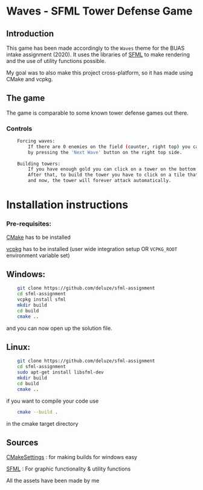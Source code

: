 # Waves - SFML Tower Defense Game

## Introduction

This game has been made accordingly to the `Waves` theme for the BUAS intake assignment (2020).
It uses the libraries of [SFML](https://github.com/SFML/SFML) to make rendering and the use of utility functions possible.

My goal was to also make this project cross-platform, so it has made using CMake and vcpkg.

## The game

The game is comparable to some known tower defense games out there.

### Controls

```bash
    Forcing waves:
        If there are 0 enemies on the field (counter, right top) you can force a wave
        by pressing the 'Next Wave' button on the right top side.
        
    Building towers:
        If you have enough gold you can click on a tower on the bottom side (the shop)
        After that, to build the tower you have to click on a tile that is buildable (green tiles)
        and now, the tower will forever attack automatically.
```


# Installation instructions

### Pre-requisites:
[CMake](https://cmake.org/) has to be installed

[vcpkg](https://github.com/microsoft/vcpkg) has to be installed (user wide integration setup OR `VCPKG_ROOT` environment variable set)

## Windows:

```bash
    git clone https://github.com/deluze/sfml-assignment
    cd sfml-assignment
    vcpkg install sfml
    mkdir build
    cd build
    cmake ..
```

and you can now open up the solution file.

## Linux:

```bash
    git clone https://github.com/deluze/sfml-assignment
    cd sfml-assignment
    sudo apt-get install libsfml-dev
    mkdir build
    cd build
    cmake ..
```

if you want to compile your code use

```bash
    cmake --build .
```

in the cmake target directory

## Sources

[CMakeSettings](https://docs.microsoft.com/en-us/cpp/build/cmakesettings-reference?view=vs-2019)
: for making builds for windows easy

[SFML](https://github.com/SFML/SFML) : For graphic functionality & utility functions

All the assets have been made by me
